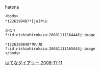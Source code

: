
hatena

```
<body>
*1226389487*[ja]やぶ

かな？
f:id:nishiohirokazu:20081111164446j:image

*1226389848*怖い猫
f:id:nishiohirokazu:20081111165048j:image
</body>
```


[はてなダイアリー 2008-11-11](https://nishiohirokazu.hatenadiary.org/archive/2008/11/11)
